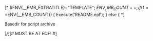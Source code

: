 [*
   $ENV{__EMB_EXTRATITLE}="TEMPLATE";
   $ENV{__EMB_COUNT}++; 
   if (1==$ENV{__EMB_COUNT}) {
      Execute('README.epl');
   } else {
*]

Basedir for script archive

[*}*][# MUST BE AT EOF! #]
